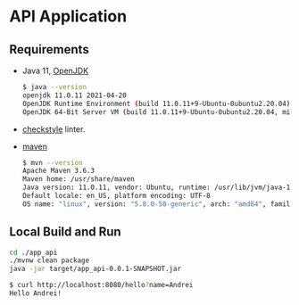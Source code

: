 # API Application

## Requirements

* Java 11, [OpenJDK](https://openjdk.java.net/)

    ```bash
    $ java --version
    openjdk 11.0.11 2021-04-20
    OpenJDK Runtime Environment (build 11.0.11+9-Ubuntu-0ubuntu2.20.04)
    OpenJDK 64-Bit Server VM (build 11.0.11+9-Ubuntu-0ubuntu2.20.04, mixed mode, sharing)
    ```

* [checkstyle](https://checkstyle.org/) linter.
* [maven](https://maven.apache.org/)

    ```bash
    $ mvn --version
    Apache Maven 3.6.3
    Maven home: /usr/share/maven
    Java version: 11.0.11, vendor: Ubuntu, runtime: /usr/lib/jvm/java-11-openjdk-amd64
    Default locale: en_US, platform encoding: UTF-8
    OS name: "linux", version: "5.8.0-50-generic", arch: "amd64", family: "unix"
    ```

## Local Build and Run

```bash
cd ./app_api
./mvnw clean package
java -jar target/app_api-0.0.1-SNAPSHOT.jar 
```

```bash
$ curl http://localhost:8080/hello?name=Andrei
Hello Andrei!
```
